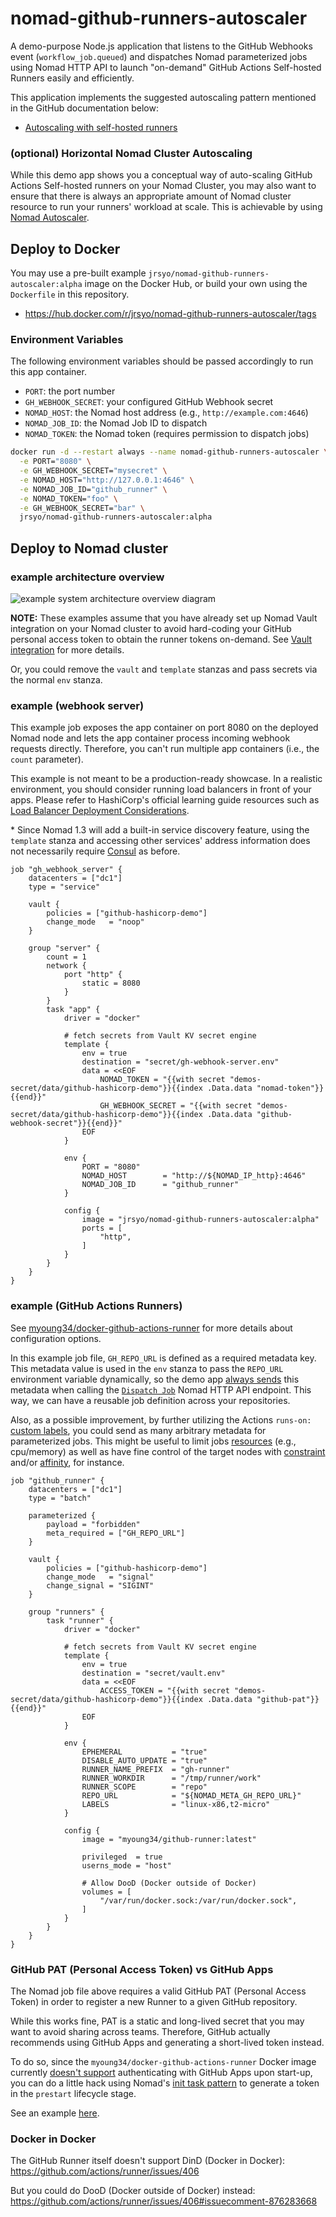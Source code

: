 # nomad-github-runners-autoscaler

A demo-purpose Node.js application that listens to the GitHub Webhooks event (`workflow_job.queued`) and dispatches Nomad parameterized jobs using Nomad HTTP API to launch "on-demand" GitHub Actions Self-hosted Runners easily and efficiently.

This application implements the suggested autoscaling pattern mentioned in the GitHub documentation below:

- [Autoscaling with self-hosted runners](https://docs.github.com/en/actions/hosting-your-own-runners/autoscaling-with-self-hosted-runners)

### (optional) Horizontal Nomad Cluster Autoscaling

While this demo app shows you a conceptual way of auto-scaling GitHub Actions Self-hosted runners on your Nomad Cluster, you may also want to ensure that there is always an appropriate amount of Nomad cluster resource to run your runners' workload at scale. This is achievable by using [Nomad Autoscaler](https://www.nomadproject.io/tools/autoscaling).

## Deploy to Docker

You may use a pre-built example `jrsyo/nomad-github-runners-autoscaler:alpha` image on the Docker Hub, or build your own using the `Dockerfile` in this repository.

- https://hub.docker.com/r/jrsyo/nomad-github-runners-autoscaler/tags

### Environment Variables

The following environment variables should be passed accordingly to run this app container.

- `PORT`: the port number
- `GH_WEBHOOK_SECRET`: your configured GitHub Webhook secret
- `NOMAD_HOST`: the Nomad host address (e.g., `http://example.com:4646`)
- `NOMAD_JOB_ID`: the Nomad Job ID to dispatch
- `NOMAD_TOKEN`: the Nomad token (requires permission to dispatch jobs)

```sh
docker run -d --restart always --name nomad-github-runners-autoscaler \
  -e PORT="8080" \
  -e GH_WEBHOOK_SECRET="mysecret" \
  -e NOMAD_HOST="http://127.0.0.1:4646" \
  -e NOMAD_JOB_ID="github_runner" \
  -e NOMAD_TOKEN="foo" \
  -e GH_WEBHOOK_SECRET="bar" \
  jrsyo/nomad-github-runners-autoscaler:alpha
```

## Deploy to Nomad cluster

### example architecture overview

![example system architecture overview diagram](docs/example-deployment-overview.png)

**NOTE:** These examples assume that you have already set up Nomad Vault integration on your Nomad cluster to avoid hard-coding your GitHub personal access token to obtain the runner tokens on-demand. See [Vault integration](https://www.nomadproject.io/docs/integrations/vault-integration) for more details.

Or, you could remove the `vault` and `template` stanzas and pass secrets via the normal `env` stanza.

### example (webhook server)

This example job exposes the app container on port 8080 on the deployed Nomad node and lets the app container process incoming webhook requests directly. Therefore, you can't run multiple app containers (i.e., the `count` parameter).

This example is not meant to be a production-ready showcase. In a realistic environment, you should consider running load balancers in front of your apps. Please refer to HashiCorp's official learning guide resources such as [Load Balancer Deployment Considerations](https://learn.hashicorp.com/tutorials/nomad/load-balancing?in=nomad/load-balancing).

\* Since Nomad 1.3 will add a built-in service discovery feature, using the `template` stanza and accessing other services' address information does not necessarily require [Consul](https://www.nomadproject.io/docs/integrations/consul-integration) as before.

```hcl
job "gh_webhook_server" {
    datacenters = ["dc1"]
    type = "service"

    vault {
        policies = ["github-hashicorp-demo"]
        change_mode   = "noop"
    }

    group "server" {
        count = 1
        network {
            port "http" {
                static = 8080
            }
        }
        task "app" {
            driver = "docker"

            # fetch secrets from Vault KV secret engine
            template {
                env = true
                destination = "secret/gh-webhook-server.env"
                data = <<EOF
                    NOMAD_TOKEN = "{{with secret "demos-secret/data/github-hashicorp-demo"}}{{index .Data.data "nomad-token"}}{{end}}"
                    GH_WEBHOOK_SECRET = "{{with secret "demos-secret/data/github-hashicorp-demo"}}{{index .Data.data "github-webhook-secret"}}{{end}}"
                EOF
            }

            env {
                PORT = "8080"
                NOMAD_HOST        = "http://${NOMAD_IP_http}:4646"
                NOMAD_JOB_ID      = "github_runner"
            }

            config {
                image = "jrsyo/nomad-github-runners-autoscaler:alpha"
                ports = [
                    "http",
                ]
            }
        }
    }
}
```

### example (GitHub Actions Runners)

See [myoung34/docker-github-actions-runner](https://github.com/myoung34/docker-github-actions-runner) for more details about configuration options.

In this example job file, `GH_REPO_URL` is defined as a required metadata key. This metadata value is used in the `env` stanza to pass the `REPO_URL` environment variable dynamically, so the demo app [always sends](https://github.com/smaeda-ks/nomad-github-runners-autoscaler-demo/blob/main/nomad.js) this metadata when calling the [`Dispatch Job`](https://www.nomadproject.io/api-docs/jobs#dispatch-job) Nomad HTTP API endpoint. This way, we can have a reusable job definition across your repositories.

Also, as a possible improvement, by further utilizing the Actions `runs-on:` [custom labels](https://docs.github.com/en/actions/hosting-your-own-runners/using-self-hosted-runners-in-a-workflow#routing-precedence-for-self-hosted-runners), you could send as many arbitrary metadata for parameterized jobs. This might be useful to limit jobs [resources](https://www.nomadproject.io/docs/job-specification/resources) (e.g., cpu/memory) as well as have fine control of the target nodes with [constraint](https://www.nomadproject.io/docs/job-specification/constraint) and/or [affinity](https://www.nomadproject.io/docs/job-specification/affinity), for instance.

```hcl
job "github_runner" {
    datacenters = ["dc1"]
    type = "batch"

    parameterized {
        payload = "forbidden"
        meta_required = ["GH_REPO_URL"]
    }

    vault {
        policies = ["github-hashicorp-demo"]
        change_mode   = "signal"
        change_signal = "SIGINT"
    }

    group "runners" {
        task "runner" {
            driver = "docker"

            # fetch secrets from Vault KV secret engine
            template {
                env = true
                destination = "secret/vault.env"
                data = <<EOF
                    ACCESS_TOKEN = "{{with secret "demos-secret/data/github-hashicorp-demo"}}{{index .Data.data "github-pat"}}{{end}}"
                EOF
            }

            env {
                EPHEMERAL           = "true"
                DISABLE_AUTO_UPDATE = "true"
                RUNNER_NAME_PREFIX  = "gh-runner"
                RUNNER_WORKDIR      = "/tmp/runner/work"
                RUNNER_SCOPE        = "repo"
                REPO_URL            = "${NOMAD_META_GH_REPO_URL}"
                LABELS              = "linux-x86,t2-micro"
            }

            config {
                image = "myoung34/github-runner:latest"
                
                privileged  = true
                userns_mode = "host"

                # Allow DooD (Docker outside of Docker)
                volumes = [
                    "/var/run/docker.sock:/var/run/docker.sock",
                ]
            }
        }
    }
}
```

### GitHub PAT (Personal Access Token) vs GitHub Apps

The Nomad job file above requires a valid GitHub PAT (Personal Access Token) in order to register a new Runner to a given GitHub repository.

While this works fine, PAT is a static and long-lived secret that you may want to avoid sharing across teams. Therefore, GitHub actually recommends using GitHub Apps and generating a short-lived token instead.

To do so, since the `myoung34/docker-github-actions-runner` Docker image currently [doesn't support](https://github.com/myoung34/docker-github-actions-runner/pull/205) authenticating with GitHub Apps upon start-up, you can do a little hack using Nomad's [init task pattern](https://www.nomadproject.io/docs/job-specification/lifecycle#init-task-pattern) to generate a token in the `prestart` lifecycle stage.

See an example [here](https://github.com/smaeda-ks/nomad-github-runners-autoscaler-demo/blob/main/nomad-jobs/gha-runner-github-apps.nomad).

### Docker in Docker

The GitHub Runner itself doesn't support DinD (Docker in Docker):
https://github.com/actions/runner/issues/406

But you could do DooD (Docker outside of Docker) instead:
https://github.com/actions/runner/issues/406#issuecomment-876283668
